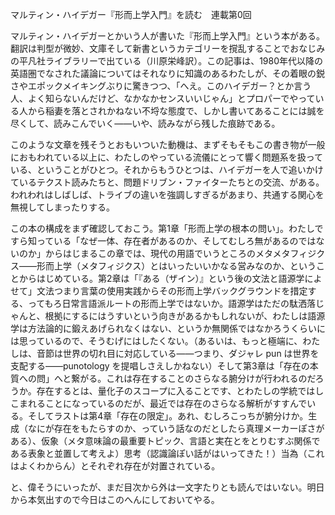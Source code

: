 マルティン・ハイデガー『形而上学入門』を読む　連載第0回

マルティン・ハイデガーとかいう人が書いた『形而上学入門』という本がある。翻訳は判型が微妙、文庫そして新書というカテゴリーを撹乱することでおなじみの平凡社ライブラリーで出ている（川原栄峰訳）。この記事は、1980年代以降の英語圏でなされた議論についてはそれなりに知識のあるわたしが、その着眼の鋭さやエポックメイキングぶりに驚きつつ、「へえ。このハイデガー？とか言う人、よく知らないんだけど、なかなかセンスいいじゃん」とプロパーでやっている人から稲妻を落とされかねない不埒な態度で、しかし書いてあることには誠を尽くして、読みこんでいく――いや、読みながら残した痕跡である。

このような文章を残そうとおもいついた動機は、まずそもそもこの書き物が一般におもわれている以上に、わたしのやっている流儀にとって響く問題系を扱っている、ということがひとつ。それからもうひとつは、ハイデガーを人で追いかけているテクスト読みたちと、問題ドリブン・ファイターたちとの交流、がある。われわれはしばしば、トライブの違いを強調しすぎるがあまり、共通する関心を無視してしまったりする。

この本の構成をまず確認しておこう。第1章「形而上学の根本の問い」。わたしですら知っている「なぜ一体、存在者があるのか、そしてむしろ無があるのではないのか」からはじまるこの章では、現代の用語でいうところのメタメタフィジクス――形而上学（メタフィジクス）とはいったいいかなる営みなのか、ということからはじめている。第2章は「『ある（ザイン）』という後の文法と語源学によせて」文法つまり言葉の使用実践からその形而上学バックグラウンドを措定する、ってもろ日常言語派ルートの形而上学ではないか。語源学はただの駄洒落じゃんと、根拠にするにはうすいという向きがあるかもしれないが、わたしは語源学は方法論的に鍛えあげられなくはない、というか無関係ではなかろうくらいには思っているので、そうむげにはしたくない。（あるいは、もっと極端に、わたしは、音節は世界の切れ目に対応している――つまり、ダジャレ pun は世界を支配する――punotology を提唱しさえしかねない）そして第3章は「存在の本質への問」へと繋がる。これは存在することのさらなる腑分けが行われるのだろうか。存在するとは、量化子のスコープに入ることです、とわたしの学統ではしこまれることになっているのだが、最近では存在のさらなる解析がすすんでいる。そしてラストは第4章「存在の限定」。あれ、むしろこっちが腑分けか。生成（なにが存在をもたらすのか、っていう話なのだとしたら真理メーカーぽさがある）、仮象（メタ意味論の最重要トピック、言語と実在とをとりむすぶ関係である表象と並置して考えよ）思考（認識論ぽい話がはいってきた！）当為（これはよくわからん）とそれぞれ存在が対置されている。

と、偉そうにいったが、まだ目次から外は一文字たりとも読んではいない。明日から本気出すので今日はこのへんにしておいてやる。
